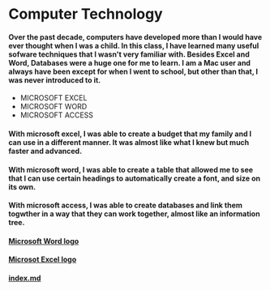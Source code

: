 # Computer Technology
#### Over the past decade, computers have developed more than I would have ever thought when I was a child. In this class, I have learned many useful sofware techniques that I wasn't very familiar with. Besides Excel and Word, Databases were a huge one for me to learn. I am a Mac user and always have been except for when I went to school, but other than that, I was never introduced to it. 
+ MICROSOFT EXCEL
+ MICROSOFT WORD
+ MICROSOFT ACCESS
#### With microsoft excel, I was able to create a budget that my family and I can use in a different manner. It was almost like what I knew but much faster and advanced. 
#### With microsoft word, I was able to create a table that allowed me to see that I can use certain headings to automatically create a font, and size on its own. 
#### With microsoft access, I was able to create databases and link them togwther in a way that they can work together, almost like an information tree. 
#### [Microsoft Word logo](https://upload.wikimedia.org/wikipedia/commons/3/39/Microsoft_Word_2013_logo_with_background.png)
#### [Microsot Excel logo](https://upload.wikimedia.org/wikipedia/commons/8/86/Microsoft_Excel_2013_logo.svg)
#### [index.md](https://github.com/PMAYCOX1/PMAYCOX1.github.io/blob/master/index.md)
